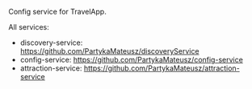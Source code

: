 Config service for TravelApp.

All services:
- discovery-service: https://github.com/PartykaMateusz/discoveryService
- config-service: https://github.com/PartykaMateusz/config-service
- attraction-service: https://github.com/PartykaMateusz/attraction-service

